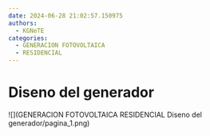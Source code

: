 ```yaml
---
date: 2024-06-28 21:02:57.150975
authors:
  - KGNeTE
categories:
  - GENERACION FOTOVOLTAICA
  - RESIDENCIAL
---
```

# Diseno del generador
![](GENERACION FOTOVOLTAICA RESIDENCIAL Diseno del generador/pagina_1.png)

